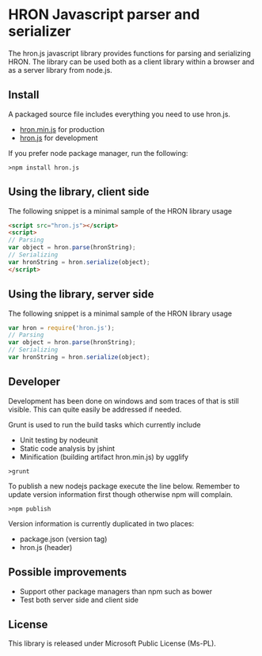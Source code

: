 HRON Javascript parser and serializer
=====================================
The hron.js javascript library provides functions for parsing and serializing HRON. The library can be used both as a client library within a browser and as a server library from node.js. 

Install
-------
A packaged source file includes everything you need to use hron.js.

* [hron.min.js](./hron.min.js) for production
* [hron.js](./hron.js) for development

If you prefer node package manager, run the following:

```Batchfile
>npm install hron.js
```

Using the library, client side
------------------------------
The following snippet is a minimal sample of the HRON library usage
```HTML
<script src="hron.js"></script>
<script>
// Parsing
var object = hron.parse(hronString);
// Serializing
var hronString = hron.serialize(object);
</script>
```

Using the library, server side
------------------------------
The following snippet is a minimal sample of the HRON library usage

```javascript
var hron = require('hron.js');
// Parsing
var object = hron.parse(hronString);
// Serializing
var hronString = hron.serialize(object);
```

Developer
-------------
Development has been done on windows and som traces of that is still visible. This can quite easily be addressed if needed.

Grunt is used to run the build tasks which currently include
* Unit testing by nodeunit
* Static code analysis by jshint
* Minification (building artifact hron.min.js) by ugglify

```Batchfile
>grunt
```

To publish a new nodejs package execute the line below. Remember to update version information first though otherwise npm will complain.

```Batchfile
>npm publish
```

Version information is currently duplicated in two places:
 - package.json (version tag)
 - hron.js (header)


Possible improvements
----------------------------
 - Support other package managers than npm such as bower
 - Test both server side and client side

License
-------
This library is released under Microsoft Public License (Ms-PL).
